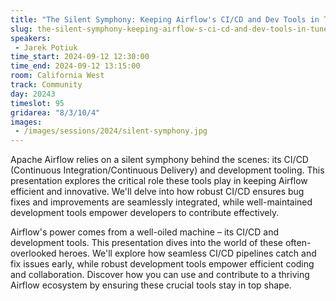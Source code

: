 ```yaml
---
title: "The Silent Symphony: Keeping Airflow's CI/CD and Dev Tools in Tune"
slug: the-silent-symphony-keeping-airflow-s-ci-cd-and-dev-tools-in-tune
speakers:
 - Jarek Potiuk
time_start: 2024-09-12 12:30:00
time_end: 2024-09-12 13:15:00
room: California West
track: Community
day: 20243
timeslot: 95
gridarea: "8/3/10/4"
images: 
 - /images/sessions/2024/silent-symphony.jpg
---
```


Apache Airflow relies on a silent symphony behind the scenes: its CI/CD (Continuous Integration/Continuous Delivery) and development tooling. This presentation explores the critical role these tools play in keeping Airflow efficient and innovative. We'll delve into how robust CI/CD ensures bug fixes and improvements are seamlessly integrated, while well-maintained development tools empower developers to contribute effectively.
 
  Airflow's power comes from a well-oiled machine – its CI/CD and development tools. This presentation dives into the world of these often-overlooked heroes. We'll explore how seamless CI/CD pipelines catch and fix issues early, while robust development tools empower efficient coding and collaboration. Discover how you can use and contribute to a thriving Airflow ecosystem by ensuring these crucial tools stay in top shape.